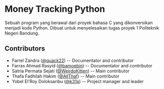 # Money Tracking Python

Sebuah program yang berawal dari proyek bahasa C yang dikonversikan menjadi kode Python. Dibuat untuk menyelesaikan tugas proyek 1 Politeknik Negeri Bandung.

## Contributors

- Farrel Zandra ([@quack22](https://github.com/quack22)) -- Documentator and contributor
- Farras Ahmad Rasyid ([@bamoebin](https://github.com/bamoebin)) -- Documentator and contributor
- Satria Permata Sejati ([@WeirdoKitten](https://github.com/WeirdoKitten)) -- Main contributor
- Thafa Fadhilah Hakim ([@AllThaf](https://github.com/AllThaf)) -- Main contributor
- Yobel El'Roy Doloksaribu ([@k31p](https://github.com/k31p)) -- Project manager and leader
